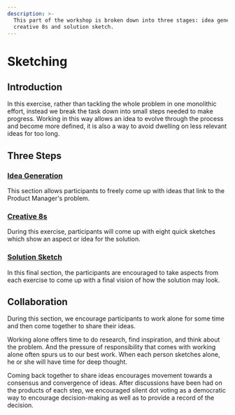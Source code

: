 ```yaml
---
description: >-
  This part of the workshop is broken down into three stages: idea generation,
  creative 8s and solution sketch.
---
```


# Sketching

## Introduction

In this exercise, rather than tackling the whole problem in one monolithic effort, instead we break the task down into small steps needed to make progress. Working in this way allows an idea to evolve through the process and become more defined, it is also a way to avoid dwelling on less relevant ideas for too long.

## Three Steps

### [Idea Generation](idea-generation.md)

This section allows participants to freely come up with ideas that link to the Product Manager's problem.

### [Creative 8s](https://github.com/prodmgmtprog/Product-Management-Curriculum/tree/4b903f5b4e31238530a34f4ac51bab39c8bf81f2/list-of-exercises/creative-8s.md)

During this exercise, participants will come up with eight quick sketches which show an aspect or idea for the solution.

### [Solution Sketch](solution-sketch.md)

In this final section, the participants are encouraged to take aspects from each exercise to come up with a final vision of how the solution may look.

## Collaboration

During this section, we encourage participants to work alone for some time and then come together to share their ideas.

Working alone offers time to do research, find inspiration, and think about the problem. And the pressure of responsibility that comes with working alone often spurs us to our best work. When each person sketches alone, he or she will have time for deep thought.

Coming back together to share ideas encourages movement towards a consensus and convergence of ideas. After discussions have been had on the products of each step, we encouraged silent dot voting as a democratic way to encourage decision-making as well as to provide a record of the decision.

